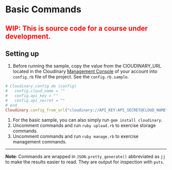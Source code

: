# Basic Commands #

<h2 style="color:red">WIP: This is source code for a course under development.</h2>

## Setting up

1. Before running the sample, copy the value from the ClOUDINARY_URL located in the Cloudinary [Management Console](https://cloudinary.com/console) of your account into `config.rb` file of the project.  See the `config.rb.sample`.
```ruby
# Cloudinary.config do |config|
#   config.cloud_name = ""
#   config.api_key = ""
#   config.api_secret = ""
# end
Cloudinary.config_from_url("cloudinary://API_KEY:API_SECRET@CLOUD_NAME")

```
1. For the basic sample, you can also simply run `gem install cloudinary`.
1. Uncomment commands and run `ruby upload.rb` to exercise storage commands.
1. Uncomment commands and run `ruby manage.rb` to exercise management commands.

---

**Note**: Commands are wrapped in `JSON.pretty_generate()` abbreviated as `jj`  to make the results easier to read.  They are output for inspection with `puts`.



